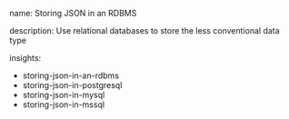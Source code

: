 name: Storing JSON in an RDBMS

description: Use relational databases to store the less conventional data type

insights:

- storing-json-in-an-rdbms
- storing-json-in-postgresql
- storing-json-in-mysql
- storing-json-in-mssql
